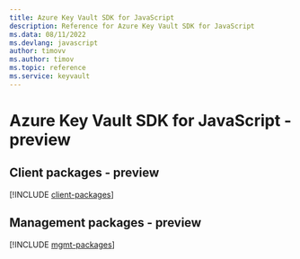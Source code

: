 ```yaml
---
title: Azure Key Vault SDK for JavaScript
description: Reference for Azure Key Vault SDK for JavaScript
ms.data: 08/11/2022
ms.devlang: javascript
author: timovv
ms.author: timov
ms.topic: reference
ms.service: keyvault
---
```

# Azure Key Vault SDK for JavaScript - preview

## Client packages - preview
[!INCLUDE [client-packages](key-vault-client-index.md)]
## Management packages - preview
[!INCLUDE [mgmt-packages](key-vault-mgmt-index.md)]